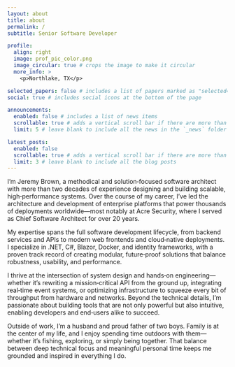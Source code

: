 ```yaml
---
layout: about
title: about
permalink: /
subtitle: Senior Software Developer

profile:
  align: right
  image: prof_pic_color.png
  image_circular: true # crops the image to make it circular
  more_info: >
    <p>Northlake, TX</p>

selected_papers: false # includes a list of papers marked as "selected={true}"
social: true # includes social icons at the bottom of the page

announcements:
  enabled: false # includes a list of news items
  scrollable: true # adds a vertical scroll bar if there are more than 3 news items
  limit: 5 # leave blank to include all the news in the `_news` folder

latest_posts:
  enabled: false
  scrollable: true # adds a vertical scroll bar if there are more than 3 new posts items
  limit: 3 # leave blank to include all the blog posts
---
```


I’m Jeremy Brown, a methodical and solution‑focused software architect with more than two decades of experience designing and building scalable, high‑performance systems. Over the course of my career, I’ve led the architecture and development of enterprise platforms that power thousands of deployments worldwide—most notably at Acre Security, where I served as Chief Software Architect for over 20 years.

My expertise spans the full software development lifecycle, from backend services and APIs to modern web frontends and cloud‑native deployments. I specialize in .NET, C#, Blazor, Docker, and identity frameworks, with a proven track record of creating modular, future‑proof solutions that balance robustness, usability, and performance.

I thrive at the intersection of system design and hands‑on engineering—whether it’s rewriting a mission‑critical API from the ground up, integrating real‑time event systems, or optimizing infrastructure to squeeze every bit of throughput from hardware and networks. Beyond the technical details, I’m passionate about building tools that are not only powerful but also intuitive, enabling developers and end‑users alike to succeed.

Outside of work, I’m a husband and proud father of two boys. Family is at the center of my life, and I enjoy spending time outdoors with them—whether it’s fishing, exploring, or simply being together. That balance between deep technical focus and meaningful personal time keeps me grounded and inspired in everything I do.
